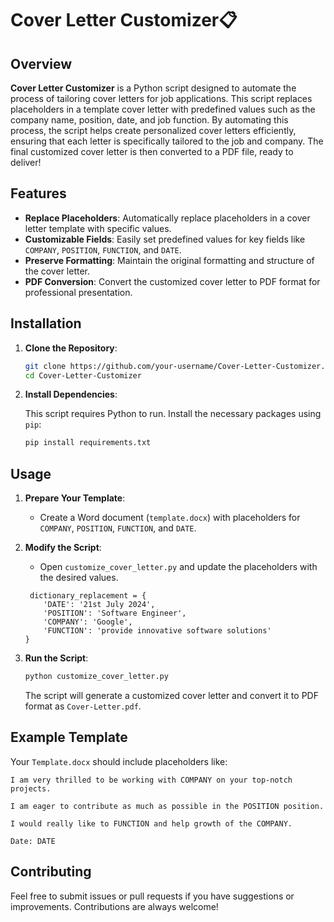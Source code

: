 # Cover Letter Customizer📋

## Overview

**Cover Letter Customizer** is a Python script designed to automate the process of tailoring cover letters for job applications. This script replaces placeholders in a template cover letter with predefined values such as the company name, position, date, and job function. By automating this process, the script helps create personalized cover letters efficiently, ensuring that each letter is specifically tailored to the job and company. The final customized cover letter is then converted to a PDF file, ready to deliver!

## Features

- **Replace Placeholders**: Automatically replace placeholders in a cover letter template with specific values.
- **Customizable Fields**: Easily set predefined values for key fields like `COMPANY`, `POSITION`, `FUNCTION`, and `DATE`.
- **Preserve Formatting**: Maintain the original formatting and structure of the cover letter.
- **PDF Conversion**: Convert the customized cover letter to PDF format for professional presentation.

## Installation

1. **Clone the Repository**:

   ```bash
   git clone https://github.com/your-username/Cover-Letter-Customizer.git
   cd Cover-Letter-Customizer
   ```

2. **Install Dependencies**:

   This script requires Python to run. Install the necessary packages using `pip`:

   ```bash
   pip install requirements.txt
   ```

## Usage

1. **Prepare Your Template**:
   - Create a Word document (`template.docx`) with placeholders for `COMPANY`, `POSITION`, `FUNCTION`, and `DATE`.

2. **Modify the Script**:
   - Open `customize_cover_letter.py` and update the placeholders with the desired values.



   ```         
    dictionary_replacement = {
       'DATE': '21st July 2024',
       'POSITION': 'Software Engineer',
       'COMPANY': 'Google',
       'FUNCTION': 'provide innovative software solutions'
   }
   ```

4. **Run the Script**:

   ```bash
   python customize_cover_letter.py
   ```

   The script will generate a customized cover letter and convert it to PDF format as `Cover-Letter.pdf`.

## Example Template

Your `Template.docx` should include placeholders like:

```
I am very thrilled to be working with COMPANY on your top-notch projects.

I am eager to contribute as much as possible in the POSITION position.

I would really like to FUNCTION and help growth of the COMPANY.

Date: DATE
```

## Contributing

Feel free to submit issues or pull requests if you have suggestions or improvements. Contributions are always welcome!


